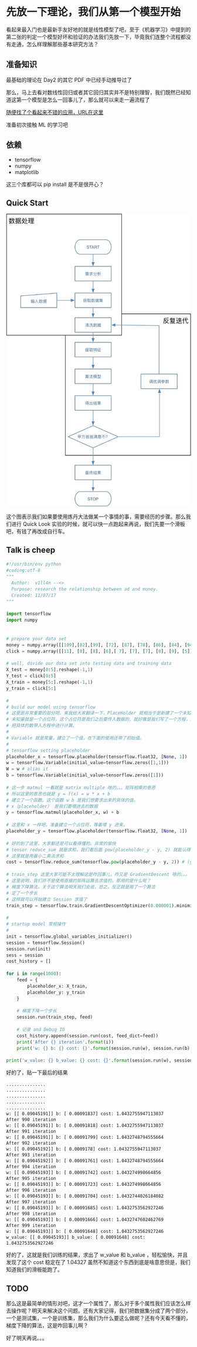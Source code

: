 # 先放一下理论，我们从第一个模型开始

看起来最入门也是最新手友好地的就是线性模型了吧，至于《机器学习》中提到的第二张的判定一个模型好坏和验证的办法我们先放一下，毕竟我们连整个流程都没有走通，怎么样理解那些基本研究方法？

## 准备知识

最基础的理论在 Day2 的其它 PDF 中已经手动推导过了

那么，马上去看对数线性回归或者其它回归其实并不是特别理智，我们既然已经知道这第一个模型是怎么一回事儿了，那么就可以来走一遍流程了

[随便找了个看起来不错的应用，URL在这里](http://bluewhale.cc/2017-08-10/use-tensorflow-to-train-linear-regression-models-and-predict.html)

准备初次接触 ML 的学习吧

## 依赖

*  tensorflow
*  numpy
*  matplotlib

这三个库都可以 pip install 是不是很开心？

## Quick Start

![7D885F5F-0EB2-46FE-A9FF-6EEC826821EB](../imgs/7D885F5F-0EB2-46FE-A9FF-6EEC826821EB.png)

这个图表示我们如果要使用炼丹大法做某一个事情的事，需要经历的步骤。那么我们进行 Quick Look 实验的时候，就可以快一点跑起来再说，我们先要一个滑板吧，有钱了再改成自行车。

## Talk is cheep

```Python
#!/usr/bin/env python
#coding:utf-8
"""
  Author:  v1ll4n --<>
  Purpose: research the relationship between ad and money.
  Created: 11/07/17
"""

import tensorflow
import numpy


# prepare your data set
money = numpy.array([[109],[82],[99], [72], [87], [78], [86], [84], [94], [57]]).astype(numpy.float32)
click = numpy.array([[11], [8], [8], [6],[ 7], [7], [7], [8], [9], [5]]).astype(numpy.float32)

# well, divide our data set into testing data and training data
X_test = money[0:5].reshape(-1,1)
Y_test = click[0:5]
X_train = money[5:].reshape(-1,1)
y_train = click[5:]

#
# build our model using tensorflow
# 这里是非常重要的部分吧，来我给大家翻译一下，PlaceHolder 就相当于是新建了一个未知量
# 未知量就是一个占位符，这个占位符是我们之后要传入数据的，就好像是我们写了一个方程，然后
# 把具体的数带入方程中进行计算。
#
# Variable 就是常量，建立了一个值，在下面的使用还带了初始值。
#
# tensorflow setting placeholder
placeholder_x = tensorflow.placeholder(tensorflow.float32, [None, 1])
w = tensorflow.Variable(initial_value=tensorflow.zeros([1,1]))
W = w # alias it
b = tensorflow.Variable(initial_value=tensorflow.zeros([1]))

# 这一步 matmul 一看就是 matrix multiple 啥的。。。矩阵相乘的意思
# 所以这里的意思也就是 y = f(x) = w * x + b
# 建立了一个函数。这个函数 w b 是我们想要求出来的具体的值。
# x（placeholder） 是我们要喂进去的数据
y = tensorflow.matmul(placeholder_x, w) + b

# 这里和 x 一样吧，准备建立一个占位符，等着喂 y 进来。
placeholder_y = tensorflow.placeholder(tensorflow.float32, [None, 1])

# 好的到了这里，大家都还是可以看得懂的。非常的愉快
# tensor reduce_sum 就是求和，我们看后面 pow(placeholder_y - y, 2) 就能认得出
# 这里就是用最小二乘法求和
cost = tensorflow.reduce_sum(tensorflow.pow(placeholder_y - y, 2)) # (yi - f(xi))^2

# train_step 这里大家可能不太理解这是咋回事儿，咋又是 GradientDescent 啥的。。。
# 这里说明，我们并不是使用直接的矩阵运算去求值的，那用的是什么呢？
# 梯度下降算法，关于这个算法明天我们会说，总之，反正就是用了一个算法
# 定了一个步长
# 这样就可以开始建立 Session 求值了
train_step = tensorflow.train.GradientDescentOptimizer(0.000001).minimize(cost)

#
# startup model 常规操作
#
init = tensorflow.global_variables_initializer()
session = tensorflow.Session()
session.run(init)
sess = session
cost_history = []

for i in range(1000):
    feed = {
        placeholder_x: X_train,
        placeholder_y: y_train
    }
    
    # 梯度下降一个步长
    session.run(train_step, feed)
    
    # 记录 and Debug IO
    cost_history.append(session.run(cost, feed_dict=feed))
    print('After {} iteration'.format(i))
    print('w: {} b: {} cost: {}'.format(session.run(w), session.run(b), session.run(cost, feed_dict=feed)))

print('w_value: {} b_value: {} cost: {}'.format(session.run(w), session.run(b), session.run(cost, feed)))
```

好的了，贴一下最后的结果

```
...............
...............
...............
...............
...............
w: [[ 0.09045191]] b: [ 0.00091837] cost: 1.0432755947113037
After 990 iteration
w: [[ 0.09045191]] b: [ 0.00091818] cost: 1.0432755947113037
After 991 iteration
w: [[ 0.09045191]] b: [ 0.00091799] cost: 1.0432748794555664
After 992 iteration
w: [[ 0.09045192]] b: [ 0.0009178] cost: 1.0432755947113037
After 993 iteration
w: [[ 0.09045192]] b: [ 0.00091761] cost: 1.0432748794555664
After 994 iteration
w: [[ 0.09045193]] b: [ 0.00091742] cost: 1.043274998664856
After 995 iteration
w: [[ 0.09045193]] b: [ 0.00091723] cost: 1.043274998664856
After 996 iteration
w: [[ 0.09045193]] b: [ 0.00091704] cost: 1.0432744026184082
After 997 iteration
w: [[ 0.09045193]] b: [ 0.00091685] cost: 1.0432753562927246
After 998 iteration
w: [[ 0.09045193]] b: [ 0.00091666] cost: 1.0432747602462769
After 999 iteration
w: [[ 0.09045193]] b: [ 0.00091648] cost: 1.0432753562927246
w_value: [[ 0.09045193]] b_value: [ 0.00091648] cost: 1.0432753562927246
```

好的了，这就是我们训练的结果，求出了 w_value 和 b_value ，轻松愉快，并且发现了这个 cost 稳定在了 1.04327 虽然不知道这个东西到底是啥意思但是，我们知道我们的滑板能跑了。

## TODO

那么这是最简单的情形对吧，这才一个属性了，那么对于多个属性我们应该怎么样去操作呢？明天来解决这个问题。还有大家记得，我们把数据集分成了两个部分，一个是测试集，一个是训练集，那么我们为什么要这么做呢？还有今天看不懂的，梯度下降的算法，这是咋回事儿啊？

好了明天再说。。。
